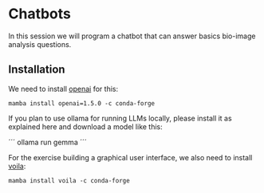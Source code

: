 # Chatbots

In this session we will program a chatbot that can answer basics bio-image analysis questions.

## Installation

We need to install [openai](https://pypi.org/project/openai/) for this:

```
mamba install openai=1.5.0 -c conda-forge
```

If you plan to use ollama for running LLMs locally, please install it as explained here and download a model like this:

´´´
ollama run gemma
´´´

For the exercise building a graphical user interface, we also need to install [voila](https://github.com/voila-dashboards/voila):

```
mamba install voila -c conda-forge
```

